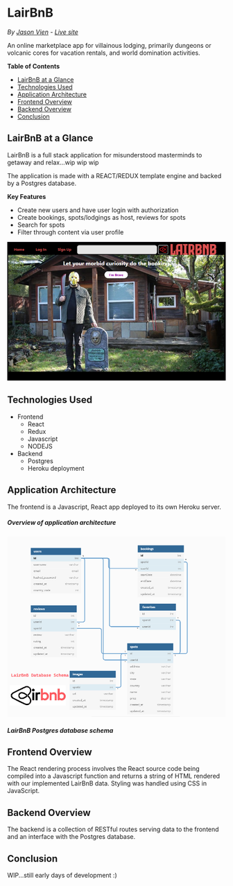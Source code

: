 # LairBnB
*By [Jason Vien](https://github.com/JDVien) - [Live site](https://lairbnb--app.herokuapp.com/)*

An online marketplace app for villainous lodging, primarily dungeons or volcanic cores for vacation rentals, and world domination activities.


**Table of Contents**
  * [LairBnB at a Glance](#LairBnB-at-a-glance)
  * [Technologies Used](#technologies-used)
  * [Application Architecture](#application-architecture)
  * [Frontend Overview](#frontend-overview)
  * [Backend Overview](#backend-overview)
  * [Conclusion](#conclusion)

## LairBnB at a Glance
LairBnB is a full stack application for misunderstood masterminds to getaway and relax...wip wip wip

The application is made with a REACT/REDUX template engine and backed by a Postgres database.

**Key Features**
* Create new users and have user login with authorization
* Create bookings, spots/lodgings as host, reviews for spots
* Search for spots
* Filter through content via user profile

![LairBnB Main Page](/frontend/public/images/lairbnb_glance_v001.png)

## Technologies Used
* Frontend
  * React
  * Redux
  * Javascript
  * NODEJS
* Backend
  * Postgres
  * Heroku deployment

## Application Architecture
The frontend is a Javascript, React app deployed to its own Heroku server.


##### Overview of application architecture

![Database schema](/frontend/public/images/dbv001.png)
##### LairBnB Postgres database schema

## Frontend Overview
The React rendering process involves the React source code being compiled into a Javascript function and returns a string of HTML rendered with our implemented LairBnB data. Styling was handled using CSS in JavaScript.


## Backend Overview
The backend is a collection of RESTful routes serving data to the frontend and an interface with the Postgres database.

## Conclusion
WIP...still early days of development :)

